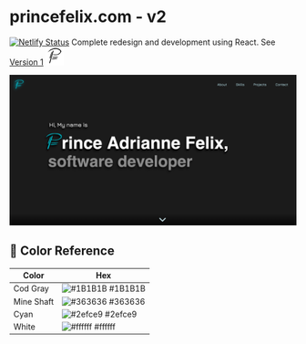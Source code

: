 # princefelix.com - v2

[![Netlify Status](https://api.netlify.com/api/v1/badges/1a288b86-2ff9-4ff9-b94d-5de0281a08bc/deploy-status)](https://app.netlify.com/sites/princefelix/deploys)
Complete redesign and development using React. See [Version 1](https://princeafelix.github.io/Prince-Felix-Portfolio/) ![Logo](https://raw.githubusercontent.com/PrinceAFelix/react-portfolio/main/public/favicon-32x32.png?token=GHSAT0AAAAAACCFREZZJFPOBRGLHFLY2KYSZCZB3HA)

![preview](https://raw.githubusercontent.com/PrinceAFelix/react-portfolio/main/src/assets/preview.png?token=GHSAT0AAAAAACCFREZYXU7R6JLTNB6IRXDSZCZBYBQ)

## 🎨 Color Reference

| Color      | Hex                                                              |
| ---------- | ---------------------------------------------------------------- |
| Cod Gray   | ![#1B1B1B](https://via.placeholder.com/10/1B1B1B?text=+) #1B1B1B |
| Mine Shaft | ![#363636](https://via.placeholder.com/10/363636?text=+) #363636 |
| Cyan       | ![#2efce9](https://via.placeholder.com/10/2efce9?text=+) #2efce9 |
| White      | ![#ffffff](https://via.placeholder.com/10/ffffff?text=+) #ffffff |
